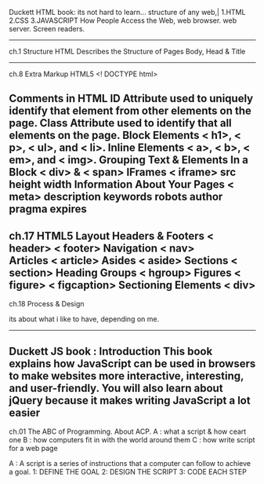 Duckett HTML book:
its not hard to learn...
structure of any web,|
1.HTML 2.CSS 3.JAVASCRIPT
How People Access the Web, web browser. web  server. Screen readers.
__________________
ch.1 Structure
HTML Describes the Structure of Pages
Body, Head & Title

-----
ch.8 Extra Markup
HTML5 <! DOCTYPE html>

Comments in HTML <!-- comments -->
ID Attribute used to uniquely identify that element from other elements on the page.
Class Attribute  used to  identify that all elements on the page.
Block Elements < h1>, < p>, < ul>, and < li>.
Inline Elements < a>, < b>, < em>, and < img>.
Grouping Text & Elements In a Block < div> & < span> 
IFrames  < iframe> src height width
Information About Your Pages < meta> description keywords robots author pragma expires
-----
ch.17 HTML5 Layout
Headers & Footers < header> < footer>
Navigation        < nav>	
Articles          < article> 
Asides            < aside>
Sections          < section> 
Heading Groups    < hgroup>
Figures           < figure> < figcaption>
Sectioning Elements < div>
-----

ch.18 Process & Design
 
its about what i like to have, depending on me.
_______________________________________________
Duckett JS book :
Introduction
This book explains how JavaScript can be used 
in browsers to make websites more interactive, 
interesting, and user-friendly. You will also learn about 
jQuery because it makes writing JavaScript a lot easier
-----

ch.01 The ABC of Programming.
About ACP.
A : what a script & how ceart one
B : how computers fit in with the world around them
C : how write script for a web page

A : A script is a series of instructions that a computer can follow to achieve a goal. 
1: DEFINE THE GOAL 
2: DESIGN THE SCRIPT 
3: CODE EACH STEP 
